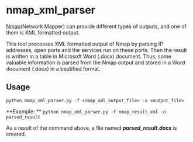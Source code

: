 # nmap_xml_parser

[Nmap](https://nmap.org/)(Network Mapper) can provide different types of outputs, and one of them is XML formatted output. 

This tool processes XML formatted output of Nmap by parsing IP addresses, open ports and the services run on these ports. Then the result is written in a table in Microsoft Word (.docx) document. Thus, some valuable information is parsed from the Nmap output and stored in a Word document (.docx) in a beutified format.

## Usage

`python nmap_xml_parser.py -f <nmap_xml_output_file> -o <output_file>`

**Example: ** 
`python nmap_xml_parser.py -f nmap_result.xml -o parsed_result`

As a result of the command above, a file named ***parsed_result.docx*** is created.
